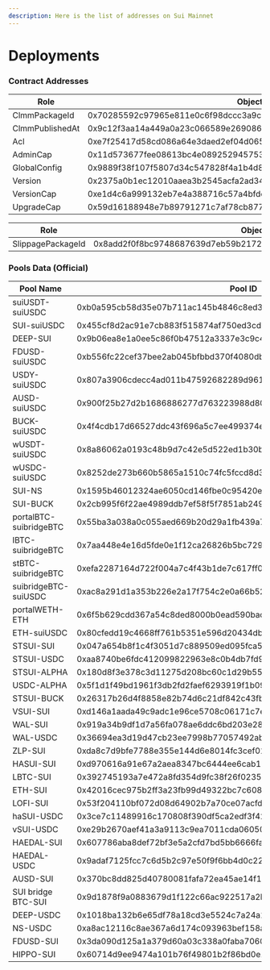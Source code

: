 ```yaml
---
description: Here is the list of addresses on Sui Mainnet
---
```


# Deployments

### Contract Addresses

| Role            | ObjectId                                                             |
| --------------- | -------------------------------------------------------------------- |
| ClmmPackageId   | 0x70285592c97965e811e0c6f98dccc3a9c2b4ad854b3594faab9597ada267b860   |
| ClmmPublishedAt | 0x9c12f3aa14a449a0a23c066589e269086f021a98939f21158cfacb16d19787c3   |
| Acl             | 0xe7f25417d58cd086a64e3daed2ef04d065b606458becce33871f6d3e8b35db9d   |
| AdminCap        | 0x11d573677fee08613bc4e089252945753445ad710ac3e8e4b61d4f8281907118   |
| GlobalConfig    | 0x9889f38f107f5807d34c547828f4a1b4d814450005a4517a58a1ad476458abfc   |
| Version         | 0x2375a0b1ec12010aaea3b2545acfa2ad34cfbba03ce4b59f4c39e1e25eed1b2a   |
| VersionCap      | 0xe1d4c6a999132eb7e4a388716c57a4bfde3c6614d9e51aa209358c4fb45fabb1   |
| UpgradeCap      | 0x59d16188948e7b89791271c7af78cb877092b8858db44c9166b8af9dee55dcb4   |

| Role              | ObjectId                                                           |
| ----------------- | ------------------------------------------------------------------ |
| SlippagePackageId | 0x8add2f0f8bc9748687639d7eb59b2172ba09a0172d9e63c029e23a7dbdb6abe6 |

### Pools Data (Official)

| Pool Name              | Pool ID                                                            | coinXType                                                                          | coinYType                                                                        |
| ---------------------- | ------------------------------------------------------------------ | ---------------------------------------------------------------------------------- | -------------------------------------------------------------------------------- |
| suiUSDT-suiUSDC        | 0xb0a595cb58d35e07b711ac145b4846c8ed39772c6d6f6716d89d71c64384543b | 0x375f70cf2ae4c00bf37117d0c85a2c71545e6ee05c4a5c7d282cd66a4504b068::usdt::USDT     | 0xdba34672e30cb065b1f93e3ab55318768fd6fef66c15942c9f7cb846e2f900e7::usdc::USDC   |
| SUI-suiUSDC            | 0x455cf8d2ac91e7cb883f515874af750ed3cd18195c970b7a2d46235ac2b0c388 | 0x0000000000000000000000000000000000000000000000000000000000000002::sui::SUI       | 0xdba34672e30cb065b1f93e3ab55318768fd6fef66c15942c9f7cb846e2f900e7::usdc::USDC   |
| DEEP-SUI               | 0x9b06ea8e1a0ee5c86f0b47512a3337e3c9c4e235c4ec698d15b51b0a8ec3e5a9 | 0xdeeb7a4662eec9f2f3def03fb937a663dddaa2e215b8078a284d026b7946c270::deep::DEEP     | 0x0000000000000000000000000000000000000000000000000000000000000002::sui::SUI     |
| FDUSD-suiUSDC          | 0xb556fc22cef37bee2ab045bfbbd370f4080db5f6f2dd35a8eff3699ddf48e454 | 0xf16e6b723f242ec745dfd7634ad072c42d5c1d9ac9d62a39c381303eaa57693a::fdusd::FDUSD   | 0xdba34672e30cb065b1f93e3ab55318768fd6fef66c15942c9f7cb846e2f900e7::usdc::USDC   |
| USDY-suiUSDC           | 0x807a3906cdecc4ad011b47592682289d961415dfc1bfd4714c6572b1c8cccd9f | 0x960b531667636f39e85867775f52f6b1f220a058c4de786905bdf761e06a56bb::usdy::USDY     | 0xdba34672e30cb065b1f93e3ab55318768fd6fef66c15942c9f7cb846e2f900e7::usdc::USDC   |
| AUSD-suiUSDC           | 0x900f25b27d2b1686886277d763223988d802f3b6152d02872c382d4dce05e25b | 0x2053d08c1e2bd02791056171aab0fd12bd7cd7efad2ab8f6b9c8902f14df2ff2::ausd::AUSD     | 0xdba34672e30cb065b1f93e3ab55318768fd6fef66c15942c9f7cb846e2f900e7::usdc::USDC   |
| BUCK-suiUSDC           | 0x4f4cdb17d66527ddc43f696a5c7ee499374e38a6fbb58b236a7491cf63f4d133 | 0xce7ff77a83ea0cb6fd39bd8748e2ec89a3f41e8efdc3f4eb123e0ca37b184db2::buck::BUCK     | 0xdba34672e30cb065b1f93e3ab55318768fd6fef66c15942c9f7cb846e2f900e7::usdc::USDC   |
| wUSDT-suiUSDC          | 0x8a86062a0193c48b9d7c42e5d522ed1b30ba1010c72e0cd0dad1525036775c8b | 0xc060006111016b8a020ad5b33834984a437aaa7d3c74c18e09a95d48aceab08c::coin::COIN     | 0xdba34672e30cb065b1f93e3ab55318768fd6fef66c15942c9f7cb846e2f900e7::usdc::USDC   |
| wUSDC-suiUSDC          | 0x8252de273b660b5865a1510c74fc5fccd8d318a9ef95f938ea6e78eb2ae907c8 | 0x5d4b302506645c37ff133b98c4b50a5ae14841659738d6d733d59d0d217a93bf::coin::COIN     | 0xdba34672e30cb065b1f93e3ab55318768fd6fef66c15942c9f7cb846e2f900e7::usdc::USDC   |
| SUI-NS                 | 0x1595b46012324ae6050cd146fbe0c95420eb96f557eda462c93526c01e179735 | 0x0000000000000000000000000000000000000000000000000000000000000002::sui::SUI       | 0x5145494a5f5100e645e4b0aa950fa6b68f614e8c59e17bc5ded3495123a79178::ns::NS       |
| SUI-BUCK               | 0x2cb995f6f22ae4989ddb7ef58f5f7851ab2497291dfab00d2fc429bfc41b346c | 0x0000000000000000000000000000000000000000000000000000000000000002::sui::SUI       | 0xce7ff77a83ea0cb6fd39bd8748e2ec89a3f41e8efdc3f4eb123e0ca37b184db2::buck::BUCK   |
| portalBTC-suibridgeBTC | 0x55ba3a038a0c055aed669b20d29a1fb439a7128d8362523c36fc8e98462fd73e | 0x027792d9fed7f9844eb4839566001bb6f6cb4804f66aa2da6fe1ee242d896881::coin::COIN     | 0xaafb102dd0902f5055cadecd687fb5b71ca82ef0e0285d90afde828ec58ca96b::btc::BTC     |
| IBTC-suibridgeBTC      | 0x7aa448e4e16d5fde0e1f12ca26826b5bc72921bea5067f6f12fd7e298e2655f9 | 0x3e8e9423d80e1774a7ca128fccd8bf5f1f7753be658c5e645929037f7c819040::lbtc::LBTC     | 0xaafb102dd0902f5055cadecd687fb5b71ca82ef0e0285d90afde828ec58ca96b::btc::BTC     |
| stBTC-suibridgeBTC     | 0xefa2287164d722f004a7c4f43b1de7c617ff0081e42b0d24dbe752fb91c6350e | 0x5f496ed5d9d045c5b788dc1bb85f54100f2ede11e46f6a232c29daada4c5bdb6::coin::COIN     | 0xaafb102dd0902f5055cadecd687fb5b71ca82ef0e0285d90afde828ec58ca96b::btc::BTC     |
| suibridgeBTC-suiUSDC   | 0xac8a291d1a353b226e2a17f754c2e0a66b523bb16631c05b94f35ca965107747 | 0xaafb102dd0902f5055cadecd687fb5b71ca82ef0e0285d90afde828ec58ca96b::btc::BTC       | 0xdba34672e30cb065b1f93e3ab55318768fd6fef66c15942c9f7cb846e2f900e7::usdc::USDC   |
| portalWETH-ETH         | 0x6f5b629cdd367a54c8ded8000b0ead590badd04667e306aa30e11a61a0fc810b | 0xaf8cd5edc19c4512f4259f0bee101a40d41ebed738ade5874359610ef8eeced5::coin::COIN     | 0xd0e89b2af5e4910726fbcd8b8dd37bb79b29e5f83f7491bca830e94f7f226d29::eth::ETH     |
| ETH-suiUSDC            | 0x80cfedd19c4668ff761b5351e596d20434db14377342a542328c01b933ac0bf3 | 0xd0e89b2af5e4910726fbcd8b8dd37bb79b29e5f83f7491bca830e94f7f226d29::eth::ETH       | 0xdba34672e30cb065b1f93e3ab55318768fd6fef66c15942c9f7cb846e2f900e7::usdc::USDC   |
| STSUI-SUI              | 0x047a654b8f1c4f3051d7c889509ed095fca5c95c4423601ae8b4a98fc9bf454a | 0xd1b72982e40348d069bb1ff701e634c117bb5f741f44dff91e472d3b01461e55::stsui::STSUI   | 0x0000000000000000000000000000000000000000000000000000000000000002::sui::SUI     |
| STSUI-USDC             | 0xaa8740be6fdc412099822963e8c0b4db7fd93cea8dc6cd2b6cd13caff4e46840 | 0xd1b72982e40348d069bb1ff701e634c117bb5f741f44dff91e472d3b01461e55::stsui::STSUI   | 0xdba34672e30cb065b1f93e3ab55318768fd6fef66c15942c9f7cb846e2f900e7::usdc::USDC   |
| STSUI-ALPHA            | 0x180d8f3e378c3d11275d208bc60c1d29b55216afd08a10ce8034534cb1e32acf | 0xd1b72982e40348d069bb1ff701e634c117bb5f741f44dff91e472d3b01461e55::stsui::STSUI   | 0xfe3afec26c59e874f3c1d60b8203cb3852d2bb2aa415df9548b8d688e6683f93::alpha::ALPHA |
| USDC-ALPHA             | 0x5f1d1f49bd1961f3db2fd2faef6293919f1b09cd692958acfaa5722e3e3ae6d9 | 0xdba34672e30cb065b1f93e3ab55318768fd6fef66c15942c9f7cb846e2f900e7::usdc::USDC     | 0xfe3afec26c59e874f3c1d60b8203cb3852d2bb2aa415df9548b8d688e6683f93::alpha::ALPHA |
| STSUI-BUCK             | 0x26317b26d4f8858e82b74d6c21df842c43fbac6d94487f945cf39dacb63086a9 | 0xd1b72982e40348d069bb1ff701e634c117bb5f741f44dff91e472d3b01461e55::stsui::STSUI   | 0xce7ff77a83ea0cb6fd39bd8748e2ec89a3f41e8efdc3f4eb123e0ca37b184db2::buck::BUCK   |
| VSUI-SUI               | 0xd146a1aada49c9adc1e96ce5708c06171c7e784e63eb8455693ada96ad83c6cc | 0x549e8b69270defbfafd4f94e17ec44cdbdd99820b33bda2278dea3b9a32d3f55::cert::CERT     | 0x0000000000000000000000000000000000000000000000000000000000000002::sui::SUI     |
| WAL-SUI                | 0x919a34b9df1d7a56fa078ae6ddc6bd203e284974704d85721062d38ee3a6701a | 0x356a26eb9e012a68958082340d4c4116e7f55615cf27affcff209cf0ae544f59::wal::WAL       | 0x0000000000000000000000000000000000000000000000000000000000000002::sui::SUI     |
| WAL-USDC               | 0x36694ea3d19d47cb23ee7998b77057492ab5b18ffe0223ae2700d02423227124 | 0x356a26eb9e012a68958082340d4c4116e7f55615cf27affcff209cf0ae544f59::wal::WAL       | 0xdba34672e30cb065b1f93e3ab55318768fd6fef66c15942c9f7cb846e2f900e7::usdc::USDC   |
| ZLP-SUI                | 0xda8c7d9bfe7788e355e144d6e8014fc3cef0172350eec3de5ea4511f4eb4ec6d | 0xf7fade57462e56e2eff1d7adef32e4fd285b21fd81f983f407bb7110ca766cda::zlp::ZLP       | 0x0000000000000000000000000000000000000000000000000000000000000002::sui::SUI     |
| HASUI-SUI              | 0xd970616a91e67a2aea8347bc6444ee6cab11657718ff0c4b833d4f5de12efad0 | 0xbde4ba4c2e274a60ce15c1cfff9e5c42e41654ac8b6d906a57efa4bd3c29f47d::hasui::HASUI   | 0x0000000000000000000000000000000000000000000000000000000000000002::sui::SUI     |
| LBTC-SUI               | 0x392745193a7e472a8fd354d9fc38f26f023547566a4cda4864ee29a2c21f6fc8 | 0x3e8e9423d80e1774a7ca128fccd8bf5f1f7753be658c5e645929037f7c819040::lbtc::LBTC     | 0x0000000000000000000000000000000000000000000000000000000000000002::sui::SUI     |
| ETH-SUI                | 0x42016cec975b2ff3a23fb99d49322bc7c608a530faf7c7568c5b4afca564dde9 | 0xd0e89b2af5e4910726fbcd8b8dd37bb79b29e5f83f7491bca830e94f7f226d29::eth::ETH       | 0x0000000000000000000000000000000000000000000000000000000000000002::sui::SUI     |
| LOFI-SUI               | 0x53f204110bf072d08d64902b7a70ce07acfd7adfe6574da119f8ef56e635f44f | 0xf22da9a24ad027cccb5f2d496cbe91de953d363513db08a3a734d361c7c17503::LOFI::LOFI     | 0x0000000000000000000000000000000000000000000000000000000000000002::sui::SUI     |
| haSUI-USDC             | 0x3ce7c11489916c170808f390df5ca2edf3f422ba39cac2558e5a287a77aa5c3b | 0xbde4ba4c2e274a60ce15c1cfff9e5c42e41654ac8b6d906a57efa4bd3c29f47d::hasui::HASUI   | 0xdba34672e30cb065b1f93e3ab55318768fd6fef66c15942c9f7cb846e2f900e7::usdc::USDC   |
| vSUI-USDC              | 0xe29b2670aef41a3a9113c9ea7011cda06050207828908073ae6df82212589db1 | 0x549e8b69270defbfafd4f94e17ec44cdbdd99820b33bda2278dea3b9a32d3f55::cert::CERT     | 0xdba34672e30cb065b1f93e3ab55318768fd6fef66c15942c9f7cb846e2f900e7::usdc::USDC   |
| HAEDAL-SUI             | 0x607786aba8def72bf3e5a2cfd7bd5bb6666faf3b3ae77e1d4e6319074ad6d879 | 0x3a304c7feba2d819ea57c3542d68439ca2c386ba02159c740f7b406e592c62ea::haedal::HAEDAL | 0x0000000000000000000000000000000000000000000000000000000000000002::sui::SUI     |
| HAEDAL-USDC            | 0x9adaf7125fcc7c6d5b2c97e50f9f6bb4d0c221f6b2fd7b54152039a12cee3b38 | 0x3a304c7feba2d819ea57c3542d68439ca2c386ba02159c740f7b406e592c62ea::haedal::HAEDAL | 0xdba34672e30cb065b1f93e3ab55318768fd6fef66c15942c9f7cb846e2f900e7::usdc::USDC   |
| AUSD-SUI               | 0x370bc8dd825d40780081fafa72ea45ae14f15e3bc47667fdfdc9270541cc1e23 | 0x2053d08c1e2bd02791056171aab0fd12bd7cd7efad2ab8f6b9c8902f14df2ff2::ausd::AUSD     | 0x0000000000000000000000000000000000000000000000000000000000000002::sui::SUI     |
| SUI bridge BTC-SUI     | 0x9d1878f9a0883679d1f122c66ac922517a2b11673db161d8820c5aacd83750f9 | 0xaafb102dd0902f5055cadecd687fb5b71ca82ef0e0285d90afde828ec58ca96b::btc::BTC       | 0x0000000000000000000000000000000000000000000000000000000000000002::sui::SUI     |
| DEEP-USDC              | 0x1018ba132b6e65df78a18cd3e5524c7a24a13d445711e09cda065a28a22b616e | 0xdeeb7a4662eec9f2f3def03fb937a663dddaa2e215b8078a284d026b7946c270::deep::DEEP     | 0xdba34672e30cb065b1f93e3ab55318768fd6fef66c15942c9f7cb846e2f900e7::usdc::USDC   |
| NS-USDC                | 0xa8ac12116c8ae367a6d174c093963bef158a828f5d4be1789875d9909ad8e128 | 0x5145494a5f5100e645e4b0aa950fa6b68f614e8c59e17bc5ded3495123a79178::ns::NS         | 0xdba34672e30cb065b1f93e3ab55318768fd6fef66c15942c9f7cb846e2f900e7::usdc::USDC   |
| FDUSD-SUI              | 0x3da090d125a1a379d60a03c338a0faba706047387c4c525f4545cdca847c0b3b | 0xf16e6b723f242ec745dfd7634ad072c42d5c1d9ac9d62a39c381303eaa57693a::fdusd::FDUSD   | 0x0000000000000000000000000000000000000000000000000000000000000002::sui::SUI     |
| HIPPO-SUI              | 0x60714d9ee9474a101b76f49801b2f86bd0e1cd76c4b96f5ded39893c62678ab5 | 0x8993129d72e733985f7f1a00396cbd055bad6f817fee36576ce483c8bbb8b87b::sudeng::SUDENG | 0x0000000000000000000000000000000000000000000000000000000000000002::sui::SUI     |
